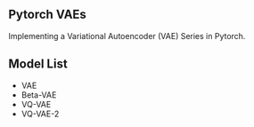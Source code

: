 ## Pytorch VAEs

Implementing a Variational Autoencoder (VAE) Series in Pytorch.

## Model List

- VAE
- Beta-VAE
- VQ-VAE
- VQ-VAE-2